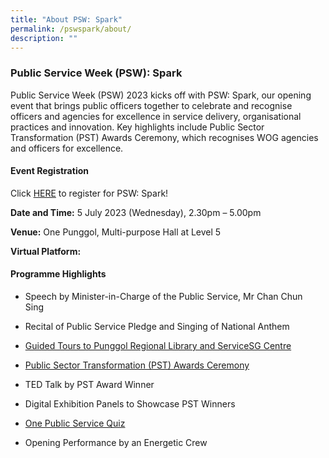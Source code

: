 ```yaml
---
title: "About PSW: Spark"
permalink: /pswspark/about/
description: ""
---
```

### Public Service Week (PSW): Spark
Public Service Week (PSW) 2023 kicks off with PSW: Spark, our opening event that brings public officers together to celebrate and recognise officers and agencies for excellence in service delivery, organisational practices and innovation. Key highlights include Public Sector Transformation (PST) Awards Ceremony, which recognises WOG agencies and officers for excellence. 


#### Event Registration

Click [HERE](https://www.gevme.com/public-service-week-2023-43276652) to register for PSW: Spark!

**Date and Time:** 5 July 2023 (Wednesday), 2.30pm – 5.00pm

**Venue:** One Punggol, Multi-purpose Hall at Level 5

**Virtual Platform:**

#### Programme Highlights

*   Speech by Minister-in-Charge of the Public Service, Mr Chan Chun Sing 
    
*   Recital of Public Service Pledge and Singing of National Anthem 
    
*   [Guided Tours to Punggol Regional Library and ServiceSG Centre](https://psd-psw-staging.netlify.app/opsoc-2023/guidedtours/) 
    
*   [Public Sector Transformation (PST) Awards Ceremony](https://psd-psw-staging.netlify.app/pswspark/pstac-2023/) 
    
*   TED Talk by PST Award Winner 
    
*   Digital Exhibition Panels to Showcase PST Winners 
    
*   [One Public Service Quiz](https://psd-psw-staging.netlify.app/pswspark/onepsquiz/) 
    
*   Opening Performance by an Energetic Crew